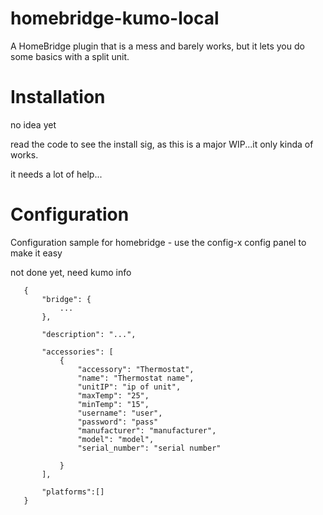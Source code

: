 # homebridge-kumo-local

A HomeBridge plugin that is a mess and barely works, but it lets you do some basics with a split unit.

# Installation

no idea yet

read the code to see the install sig, as this is a major WIP...it only kinda of works.

it needs a lot of help...

# Configuration

Configuration sample for homebridge - use the config-x config panel to make it easy

not done yet, need kumo info

 ```
    {
        "bridge": {
            ...
        },
        
        "description": "...",

        "accessories": [
            {
                "accessory": "Thermostat",
                "name": "Thermostat name",
                "unitIP": "ip of unit",
                "maxTemp": "25",                      
                "minTemp": "15",                      
                "username": "user",                   
                "password": "pass"                    
                "manufacturer": "manufacturer",       
                "model": "model",                     
                "serial_number": "serial number"              
                
            }
        ],

        "platforms":[]
    }
```


